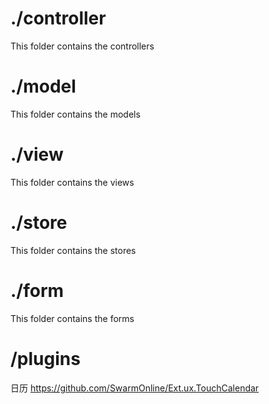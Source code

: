 # ./controller

This folder contains the controllers

# ./model

This folder contains the models

# ./view

This folder contains the views

# ./store

This folder contains the stores

# ./form

This folder contains the forms



# /plugins
日历 https://github.com/SwarmOnline/Ext.ux.TouchCalendar
